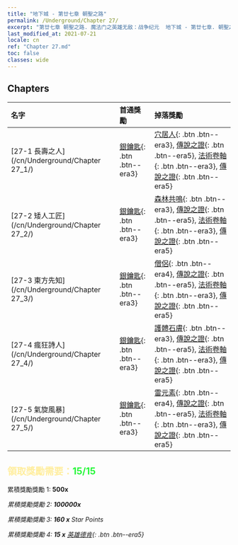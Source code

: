 ```yaml
---
title: "地下城 - 第廿七章 朝聖之路"
permalink: /Underground/Chapter 27/
excerpt: "第廿七章 朝聖之路. 魔法门之英雄无敌：战争纪元  地下城 - 第廿七章. 朝聖之路"
last_modified_at: 2021-07-21
locale: cn
ref: "Chapter 27.md"
toc: false
classes: wide
---
```


## Chapters

  | 名字 |  首通獎勵 | 掉落獎勵 |
  |:------------|:------------|:------------| 
  | [27-1 長壽之人](/cn/Underground/Chapter 27_1/) | [銀鑰匙](/cn/Items/con_693/){: .btn .btn--era3} | [穴居人](/cn/Items/unt_244/){: .btn .btn--era3}, [傳說之證](/cn/Items/mat_102/){: .btn .btn--era5}, [法術卷軸](/cn/Items/con_694/){: .btn .btn--era3}, [傳說之證](/cn/Items/mat_95/){: .btn .btn--era5} |
  | [27-2 矮人工匠](/cn/Underground/Chapter 27_2/) | [銀鑰匙](/cn/Items/con_693/){: .btn .btn--era3} | [森林共鳴](/cn/Items/her_465/){: .btn .btn--era3}, [傳說之證](/cn/Items/mat_102/){: .btn .btn--era5}, [法術卷軸](/cn/Items/con_694/){: .btn .btn--era3}, [傳說之證](/cn/Items/mat_95/){: .btn .btn--era5} |
  | [27-3 東方先知](/cn/Underground/Chapter 27_3/) | [銀鑰匙](/cn/Items/con_693/){: .btn .btn--era3} | [僧侶](/cn/Items/unt_194/){: .btn .btn--era4}, [傳說之證](/cn/Items/mat_102/){: .btn .btn--era5}, [法術卷軸](/cn/Items/con_694/){: .btn .btn--era3}, [傳說之證](/cn/Items/mat_95/){: .btn .btn--era5} |
  | [27-4 瘋狂詩人](/cn/Underground/Chapter 27_4/) | [銀鑰匙](/cn/Items/con_693/){: .btn .btn--era3} | [護體石膚](/cn/Items/her_452/){: .btn .btn--era3}, [傳說之證](/cn/Items/mat_102/){: .btn .btn--era5}, [法術卷軸](/cn/Items/con_694/){: .btn .btn--era3}, [傳說之證](/cn/Items/mat_95/){: .btn .btn--era5} |
  | [27-5 氣旋風暴](/cn/Underground/Chapter 27_5/) | [銀鑰匙](/cn/Items/con_693/){: .btn .btn--era3} | [雷元素](/cn/Items/unt_263/){: .btn .btn--era4}, [傳說之證](/cn/Items/mat_102/){: .btn .btn--era5}, [法術卷軸](/cn/Items/con_694/){: .btn .btn--era3}, [傳說之證](/cn/Items/mat_95/){: .btn .btn--era5} |


## <span style="color: #ffeea0">   領取獎勵需要：</span><span style="color: #27f73a">15/15</span>

 累積獎勵獎勵 1:  **500x** <i class="fas fa-gem"/>

 累積獎勵獎勵 2:  **100000x** <i class="fas fa-coins"/>

 累積獎勵獎勵 3: **160 x** Star Points

 累積獎勵獎勵 4: **15 x** [英雄德肯](/cn/Items/her_387/){: .btn .btn--era5}

